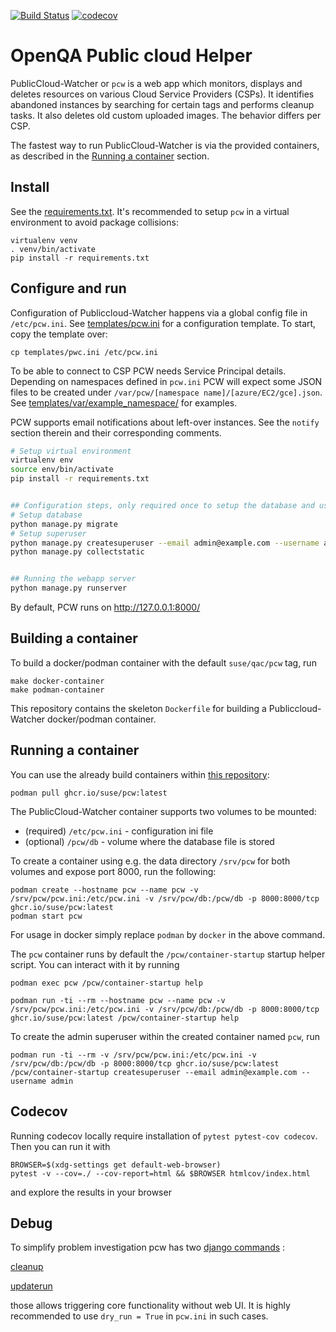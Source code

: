 [![Build Status](https://travis-ci.com/SUSE/pcw.svg?branch=master)](https://travis-ci.com/SUSE/pcw)
[![codecov](https://codecov.io/gh/SUSE/pcw/branch/master/graph/badge.svg)](https://codecov.io/gh/SUSE/pcw)

# OpenQA Public cloud Helper

PublicCloud-Watcher or `pcw` is a web app which monitors, displays and deletes resources on various Cloud Service Providers (CSPs). It identifies abandoned instances by searching for certain tags and performs cleanup tasks. It also deletes old custom uploaded images. The behavior differs per CSP.

The fastest way to run PublicCloud-Watcher is via the provided containers, as described in the [Running a container](#running-a-container) section.

## Install

See the [requirements.txt](requirements.txt). It's recommended to setup `pcw` in a virtual environment to avoid package collisions:

    virtualenv venv
    . venv/bin/activate
    pip install -r requirements.txt

## Configure and run

Configuration of Publiccloud-Watcher happens via a global config file in `/etc/pcw.ini`. See [templates/pcw.ini](templates/pcw.ini) for a configuration template. To start, copy the template over:

    cp templates/pwc.ini /etc/pcw.ini

To be able to connect to CSP PCW needs Service Principal details. Depending on namespaces defined in `pcw.ini`  PCW will expect some JSON files to be created
under `/var/pcw/[namespace name]/[azure/EC2/gce].json`. See [templates/var/example_namespace/](templates/var/example_namespace/) for examples.

PCW supports email notifications about left-over instances. See the `notify` section therein and their corresponding comments.

```bash
# Setup virtual environment
virtualenv env
source env/bin/activate
pip install -r requirements.txt


## Configuration steps, only required once to setup the database and user
# Setup database
python manage.py migrate
# Setup superuser
python manage.py createsuperuser --email admin@example.com --username admin
python manage.py collectstatic


## Running the webapp server
python manage.py runserver
```

By default, PCW runs on http://127.0.0.1:8000/

## Building a container

To build a docker/podman container with the default `suse/qac/pcw` tag, run

    make docker-container
    make podman-container

This repository contains the skeleton `Dockerfile` for building a Publiccloud-Watcher docker/podman container.

## Running a container

You can use the already build containers within [this repository](https://github.com/orgs/SUSE/packages?repo_name=pcw):

    podman pull ghcr.io/suse/pcw:latest

The PublicCloud-Watcher container supports two volumes to be mounted:

* (required) `/etc/pcw.ini` - configuration ini file
* (optional) `/pcw/db` - volume where the database file is stored

To create a container using e.g. the data directory `/srv/pcw` for both volumes and expose port 8000, run the following:

    podman create --hostname pcw --name pcw -v /srv/pcw/pcw.ini:/etc/pcw.ini -v /srv/pcw/db:/pcw/db -p 8000:8000/tcp ghcr.io/suse/pcw:latest
    podman start pcw

For usage in docker simply replace `podman` by `docker` in the above command.

The `pcw` container runs by default the `/pcw/container-startup` startup helper script. You can interact with it by running

    podman exec pcw /pcw/container-startup help

    podman run -ti --rm --hostname pcw --name pcw -v /srv/pcw/pcw.ini:/etc/pcw.ini -v /srv/pcw/db:/pcw/db -p 8000:8000/tcp ghcr.io/suse/pcw:latest /pcw/container-startup help

To create the admin superuser within the created container named `pcw`, run

    podman run -ti --rm -v /srv/pcw/pcw.ini:/etc/pcw.ini -v /srv/pcw/db:/pcw/db -p 8000:8000/tcp ghcr.io/suse/pcw:latest /pcw/container-startup createsuperuser --email admin@example.com --username admin

## Codecov

Running codecov locally require installation of `pytest pytest-cov codecov`.
Then you can run it with

    BROWSER=$(xdg-settings get default-web-browser)
    pytest -v --cov=./ --cov-report=html && $BROWSER htmlcov/index.html

and explore the results in your browser

## Debug

To simplify problem investigation pcw has two [django commands](https://docs.djangoproject.com/en/3.1/howto/custom-management-commands/) :

[cleanup](ocw/management/commands/cleanup.py)

[updaterun](ocw/management/commands/updaterun.py)

those allows triggering core functionality without web UI. It is highly recommended to use `dry_run = True` in `pcw.ini` in
such cases.

